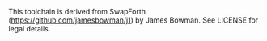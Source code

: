 This toolchain is derived from SwapForth (https://github.com/jamesbowman/j1) by James Bowman. See LICENSE for legal details.

